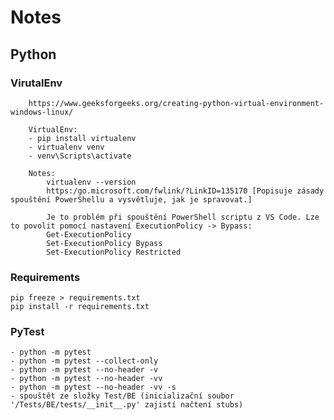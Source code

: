 # Notes

## Python

### VirutalEnv

        https://www.geeksforgeeks.org/creating-python-virtual-environment-windows-linux/

        VirtualEnv:
        - pip install virtualenv
        - virtualenv venv
        - venv\Scripts\activate

        Notes:
            virtualenv --version
            https:/go.microsoft.com/fwlink/?LinkID=135170 [Popisuje zásady spouštění PowerShellu a vysvětluje, jak je spravovat.]

            Je to problém při spouštění PowerShell scriptu z VS Code. Lze to povolit pomocí nastavení ExecutionPolicy -> Bypass:
            Get-ExecutionPolicy
            Set-ExecutionPolicy Bypass
            Set-ExecutionPolicy Restricted 


### Requirements
    pip freeze > requirements.txt
    pip install -r requirements.txt

### PyTest
    - python -m pytest
    - python -m pytest --collect-only
    - python -m pytest --no-header -v
    - python -m pytest --no-header -vv
    - python -m pytest --no-header -vv -s
    - spouštět ze složky Test/BE (inicializační soubor '/Tests/BE/tests/__init__.py' zajistí načtení stubs)